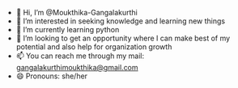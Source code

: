- 👋 Hi, I’m @Moukthika-Gangalakurthi
- 👀 I’m interested in seeking knowledge and learning new things
- 🌱 I’m currently learning python 
- 💞️ I’m looking to get an opportunity where I can make best of my potential and also help for organization growth
- 📫 You can reach me through my mail: gangalakurthimoukthika@gmail.com 
- 😄 Pronouns: she/her

<!---
Moukthika-Gangalakurthi/Moukthika-Gangalakurthi is a ✨ special ✨ repository because its `README.md` (this file) appears on your GitHub profile.
You can click the Preview link to take a look at your changes.
--->
